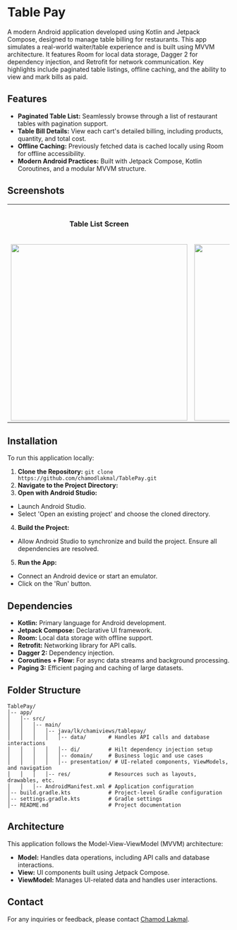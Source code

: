 
# Table Pay

A modern Android application developed using Kotlin and Jetpack Compose, designed to manage table billing for restaurants. This app simulates a real-world waiter/table experience and is built using MVVM architecture. It features Room for local data storage, Dagger 2 for dependency injection, and Retrofit for network communication. Key highlights include paginated table listings, offline caching, and the ability to view and mark bills as paid.

## Features

- **Paginated Table List:** Seamlessly browse through a list of restaurant tables with pagination support.
- **Table Bill Details:** View each cart's detailed billing, including products, quantity, and total cost.
- **Offline Caching:** Previously fetched data is cached locally using Room for offline accessibility.
- **Modern Android Practices:** Built with Jetpack Compose, Kotlin Coroutines, and a modular MVVM structure.

## Screenshots

<table>
  <tr>
    <th align="center"><b>Table List Screen</b></th>
    <th align="center"><b>Bill Details Screen (Non Paid)</b></th>
    <th align="center"><b>Bill Details Screen (Paid)</b></th>
  </tr>
  <tr>
    <td><img src="" width="400"></td>
    <td><img src="" width="400"></td>
  </tr>
</table>

## Installation

To run this application locally:

1. **Clone the Repository:** ```git clone https://github.com/chamodlakmal/TablePay.git```
2. **Navigate to the Project Directory:**
3. **Open with Android Studio:**
- Launch Android Studio.
- Select 'Open an existing project' and choose the cloned directory.
4. **Build the Project:**
- Allow Android Studio to synchronize and build the project. Ensure all dependencies are resolved.
5. **Run the App:**
- Connect an Android device or start an emulator.
- Click on the 'Run' button.

## Dependencies

- **Kotlin:** Primary language for Android development.
- **Jetpack Compose:** Declarative UI framework.
- **Room:** Local data storage with offline support.
- **Retrofit:** Networking library for API calls.
- **Dagger 2:** Dependency injection.
- **Coroutines + Flow:** For async data streams and background processing.
- **Paging 3:** Efficient paging and caching of large datasets.

## Folder Structure
```
TablePay/
│-- app/
│   │-- src/
│   │   │-- main/
│   │   │   │-- java/lk/chamiviews/tablepay/
│   │   │   │   │-- data/       # Handles API calls and database interactions
│   │   │   │   │-- di/         # Hilt dependency injection setup
│   │   │   │   │-- domain/     # Business logic and use cases
│   │   │   │   │-- presentation/ # UI-related components, ViewModels, and navigation
│   │   │   │-- res/            # Resources such as layouts, drawables, etc.
│   │   │-- AndroidManifest.xml # Application configuration
│-- build.gradle.kts            # Project-level Gradle configuration
│-- settings.gradle.kts         # Gradle settings
│-- README.md                   # Project documentation
```

## Architecture

This application follows the Model-View-ViewModel (MVVM) architecture:

- **Model:** Handles data operations, including API calls and database interactions.
- **View:** UI components built using Jetpack Compose.
- **ViewModel:** Manages UI-related data and handles user interactions.

## Contact

For any inquiries or feedback, please contact [Chamod Lakmal](https://github.com/chamodlakmal).

